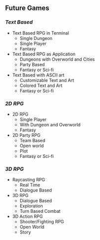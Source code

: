 ## **Future Games**

### _Text Based_

- Text Based RPG in Terminal
  - Single Dungeon
  - Single Player
  - Fantasy
- Text Based RPG as Application
  - Dungeons with Overworld and Cities
  - Party Based
  - Fantasy or Sci-fi
- Text Based with ASCII art
  - Customizable Text and Art
  - Colored Text and Art
  - Fantasy or Sci-fi

### _2D RPG_

- 2D RPG
  - Single Player
  - With Dungeon and Overworld
  - Fantasy
- 2D Party RPG
  - Team Based
  - Open world
  - Plot
  - Fantasy or Sci-fi

### _3D RPG_

- Raycasting RPG
  - Real Time
  - Dialogue Based
- 3D RPG
  - Dialogue Based
  - Exploration
  - Turn Based Combat
- 3D Action RPG
  - Shooter/Fighting RPG
  - Open World
  - Story
